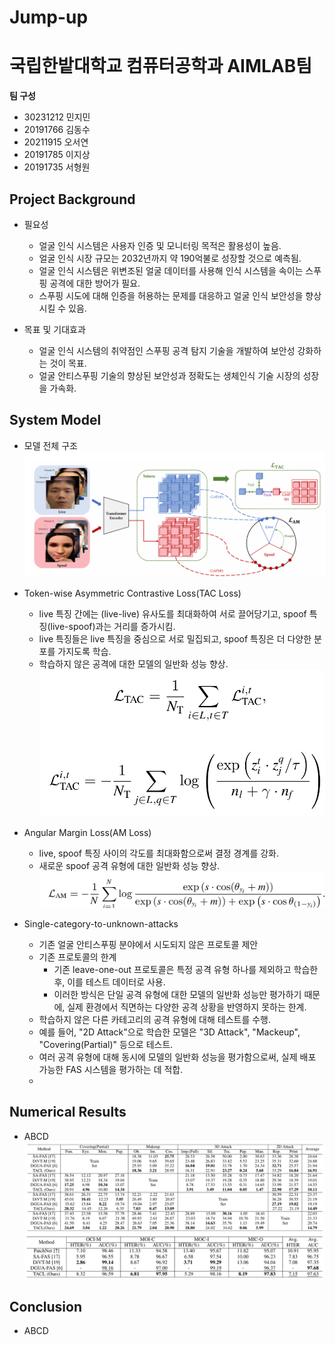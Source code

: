 # Jump-up
# 국립한밭대학교 컴퓨터공학과 AIMLAB팀

**팀 구성**
- 30231212 민지민
- 20191766 김동수
- 20211915 오서연
- 20191785 이지상
- 20191735 서형원

## Project Background
- 필요성
  - 얼굴 인식 시스템은 사용자 인증 및 모니터링 목적은 활용성이 높음.
  - 얼굴 인식 시장 규모는 2032년까지 약 190억불로 성장할 것으로 예측됨.
  - 얼굴 인식 시스템은 위변조된 얼굴 데이터를 사용해 인식 시스템을 속이는 스푸핑 공격에 대한 방어가 필요.
  - 스푸핑 시도에 대해 인증을 허용하는 문제를 대응하고 얼굴 인식 보안성을 향상 시킬 수 있음.
    
- 목표 및 기대효과
  - 얼굴 인식 시스템의 취약점인 스푸핑 공격 탐지 기술을 개발하여 보안성 강화하는 것이 목표.
  - 얼굴 안티스푸핑 기술의 향상된 보안성과 정확도는 생체인식 기술 시장의 성장을 가속화.

## System Model
- 모델 전체 구조
![input](./AIMLAB_img/overview.png)

- Token-wise Asymmetric Contrastive Loss(TAC Loss)
  - live 특징 간에는 (live-live) 유사도를 최대화하여 서로 끌어당기고, spoof 특징(live-spoof)과는 거리를 증가시킴.
  - live 특징들은 live 특징을 중심으로 서로 밀집되고, spoof 특징은 더 다양한 분포를 가지도록 학습.
  - 학습하지 않은 공격에 대한 모델의 일반화 성능 향상.
 ![input](./AIMLAB_img/TAC_Loss.png)

- Angular Margin Loss(AM Loss)
  - live, spoof 특징 사이의 각도를 최대화함으로써 결정 경계를 강화.
  - 새로운 spoof 공격 유형에 대한 일반화 성능 향상.
  ![input](./AIMLAB_img/AM_Loss.png)
     
- Single-category-to-unknown-attacks
  - 기존 얼굴 안티스푸핑 분야에서 시도되지 않은 프로토콜 제안
  - 기존 프로토콜의 한계
    - 기존 leave-one-out 프로토콜은 특정 공격 유형 하나를 제외하고 학습한 후, 이를 테스트 데이터로 사용.
    - 이러한 방식은 단일 공격 유형에 대한 모델의 일반화 성능만 평가하기 때문에, 실제 환경에서 직면하는 다양한 공격 상황을 반영하지 못하는 한계.
  - 학습하지 않은 다른 카테고리의 공격 유형에 대해 테스트를 수행.
  - 예를 들어, "2D Attack"으로 학습한 모델은 "3D Attack", "Mackeup", "Covering(Partial)" 등으로 테스트.
  - 여러 공격 유형에 대해 동시에 모델의 일반화 성능을 평가함으로써, 실제 배포 가능한 FAS 시스템을 평가하는 데 적합.
  - 
## Numerical Results
- ABCD
![input](./AIMLAB_img/table_1.png)
![input](./AIMLAB_img/table_2.png)
## Conclusion
- ABCD

